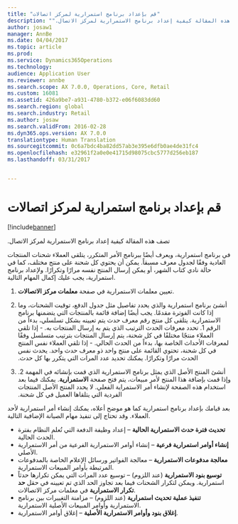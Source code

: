 ```yaml
---
title: "قم بإعداد برنامج استمرارية لمركز اتصالات"
description: "تصف هذه المقالة كيفية إعداد ‏‫برنامج الاستمرارية لمركز الاتصال."
author: josaw1
manager: AnnBe
ms.date: 04/04/2017
ms.topic: article
ms.prod: 
ms.service: Dynamics365Operations
ms.technology: 
audience: Application User
ms.reviewer: annbe
ms.search.scope: AX 7.0.0, Operations, Core, Retail
ms.custom: 16081
ms.assetid: 426a9be7-a931-4780-b372-e06f6083dd60
ms.search.region: global
ms.search.industry: Retail
ms.author: josaw
ms.search.validFrom: 2016-02-28
ms.dyn365.ops.version: AX 7.0.0
translationtype: Human Translation
ms.sourcegitcommit: 0c6a7bdc4ba82dd57ab3e395e6dfb0ae4de31fc4
ms.openlocfilehash: e32961f2a0e0e41715d98075cbc5777d256eb187
ms.lasthandoff: 03/31/2017


---
```


# <a name="set-up-a-continuity-program-for-a-call-center"></a>قم بإعداد برنامج استمرارية لمركز اتصالات

[!include[banner](includes/banner.md)]


تصف هذه المقالة كيفية إعداد ‏‫برنامج الاستمرارية لمركز الاتصال.

في برنامج استمرارية، ويعرف أيضًا ببرنامج الأمر المتكرر، يتلقى العملاء شحنات المنتجات العادية وفقًا لجدول معرف مسبقاً. يمكن أن يحتوي كل شحنة على منتج مختلف، كما في حالة نادي كتاب الشهر، أو يمكن إرسال المنتج نفسه مرارًا وتكرارًا. ولإعداد برنامج استمرارية، يجب عليك إكمال المهام التالية.

1.  تعيين معلمات الاستمرارية في صفحة **معلمات مركز الاتصالات**.
2.   أنشئ برنامج استمرارية والذي يحدد تفاصيل مثل جدول الدفع، توقيت الشحنات، وما إذا كانت الفوترة مقدمًا. يجب أيضًا إضافة قائمة بالمنتجات التي يتضمنها برنامج الاستمرارية. ‏‫يتلقى كل منتج رقم معرف حدث يتم تعيينه بشكل تسلسلي، بدءاً من الرقم 1. تحدد معرفات الحدث الترتيب الذي يتم به إرسال المنتجات به.
    -   إذا تلقي العملاء منتجًا مختلفًا في كل شحنة، يتم إرسال المنتجات بترتيب متسلسل وفقًا لمعرفات الأحداث الخاصة بها، بدءاً من الحدث الحالي.
    -   إذا تلقي العملاء نفس المنتج في كل شحنة، تحتوي القائمة على منتج واحد ذو معرف حدث واحد. يحدث نفس الحدث مرارًا وتكرارًا. يمكنك تحديد عدد المرات التي يتكرر بها كل حدث.

3.  ‏‫أنشئ المنتج الأصل الذي يمثل برنامج الاستمرارية الذي قمت بإنشائه في المهمة 2. وإذا قمت بإضافة هذا المنتج لأمر مبيعات، يتم فتح صفحة **الاستمرارية**. يمكنك فيما بعد استخدام هذه الصفحة لإنشاء أمر الاستمراية الفعلي. لا يحدد المنتج الأصل المنتجات الفردية التي يتلقاها العميل في كل شحنة.

بعد قيامك بإعداد برنامج استمرارية كما هو موضح أعلاه، يمكنك إنشاء أمر استمرارية لأحد العملاء. وقد تحتاج إلى تنفيذ مهام الصيانة الإضافية التالية.

-   **تحديث فترة حدث الاستمرارية الحالية** – إعداد وظيفة الدفعة التي تُعلم النظام بفترة الحدث الحالية.
-   **إنشاء أوامر استمرارية فرعية** – إنشاء أوامر الاستمرارية الفرعية من أمر الاستمرارية الأصلي.
-   **معالجة مدفوعات الاستمرارية** – معالجة الفواتير ورسائل الإعلام الخاصة بالمدفوعات المرتبطة بأوامر المبيعات الاستمرارية.
-   **توسيع بنود الاستمرارية** (عند اللزوم) – توسيع عدد المرات التي يمكن تكرارها حدثاً استمرارية. ويمكن لتكرار الشحنات فيما بعد تجاوز الحد الذي تم تعيينه في حقل **حد تكرار الاستمرارية** في معلمات مركز الاتصالات.
-   **تنفيذ عملية تحديث استمرارية** (عند اللزوم) – مزامنة التغييرات بين برنامج الاستمرارية وأوامر المبيعات الأصلية الاستمرارية.
-   **إغلاق بنود وأوامر الاستمرارية الأصلية** – إغلاق أوامر الاستمرارية.





